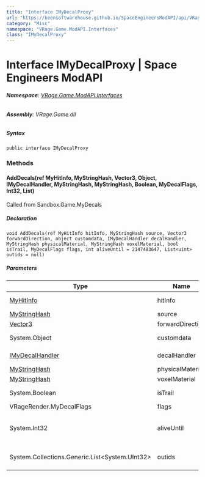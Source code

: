 ```yaml
---
title: "Interface IMyDecalProxy"
url: "https://keensoftwarehouse.github.io/SpaceEngineersModAPI/api/VRage.Game.ModAPI.Interfaces.IMyDecalProxy.html"
category: "Misc"
namespace: "VRage.Game.ModAPI.Interfaces"
class: "IMyDecalProxy"
---
```


# Interface IMyDecalProxy | Space Engineers ModAPI

###### **Namespace**: [VRage.Game.ModAPI.Interfaces](https://keensoftwarehouse.github.io/SpaceEngineersModAPI/api/VRage.Game.ModAPI.Interfaces.html)

###### **Assembly**: VRage.Game.dll

##### Syntax

```
public interface IMyDecalProxy
```

### Methods

#### AddDecals(ref MyHitInfo, MyStringHash, Vector3, Object, IMyDecalHandler, MyStringHash, MyStringHash, Boolean, MyDecalFlags, Int32, List<UInt32>)

Called from Sandbox.Game.MyDecals

##### Declaration

```
void AddDecals(ref MyHitInfo hitInfo, MyStringHash source, Vector3 forwardDirection, object customdata, IMyDecalHandler decalHandler, MyStringHash physicalMaterial, MyStringHash voxelMaterial, bool isTrail, MyDecalFlags flags, int aliveUntil = 2147483647, List<uint> outids = null)
```

##### Parameters

| Type | Name | Description |
| --- | --- | --- |
| [MyHitInfo](https://keensoftwarehouse.github.io/SpaceEngineersModAPI/api/VRage.Game.ModAPI.MyHitInfo.html) | hitInfo | Describes where it should be placed |
| [MyStringHash](https://keensoftwarehouse.github.io/SpaceEngineersModAPI/api/VRage.Utils.MyStringHash.html) | source | Decal material |
| [Vector3](https://keensoftwarehouse.github.io/SpaceEngineersModAPI/api/VRageMath.Vector3.html) | forwardDirection | Use for rotation of decal |
| System.Object | customdata | Custom information about how to position decals |
| [IMyDecalHandler](https://keensoftwarehouse.github.io/SpaceEngineersModAPI/api/VRage.Game.ModAPI.Interfaces.IMyDecalHandler.html) | decalHandler | Sandbox.Game.MyDecals instance. |
| [MyStringHash](https://keensoftwarehouse.github.io/SpaceEngineersModAPI/api/VRage.Utils.MyStringHash.html) | physicalMaterial | Physical material |
| [MyStringHash](https://keensoftwarehouse.github.io/SpaceEngineersModAPI/api/VRage.Utils.MyStringHash.html) | voxelMaterial | Voxel material |
| System.Boolean | isTrail | Is it trail, that wheels are leaving |
| VRageRender.MyDecalFlags | flags | VRageRender.MyDecalFlags |
| System.Int32 | aliveUntil | Time in frames. When it is less than [GameplayFrameCounter](https://keensoftwarehouse.github.io/SpaceEngineersModAPI/api/VRage.Game.ModAPI.IMySession.html#VRage_Game_ModAPI_IMySession_GameplayFrameCounter), it would be removed |
| System.Collections.Generic.List<System.UInt32\> | outids | If not null, generated decal ids would be added to that list |